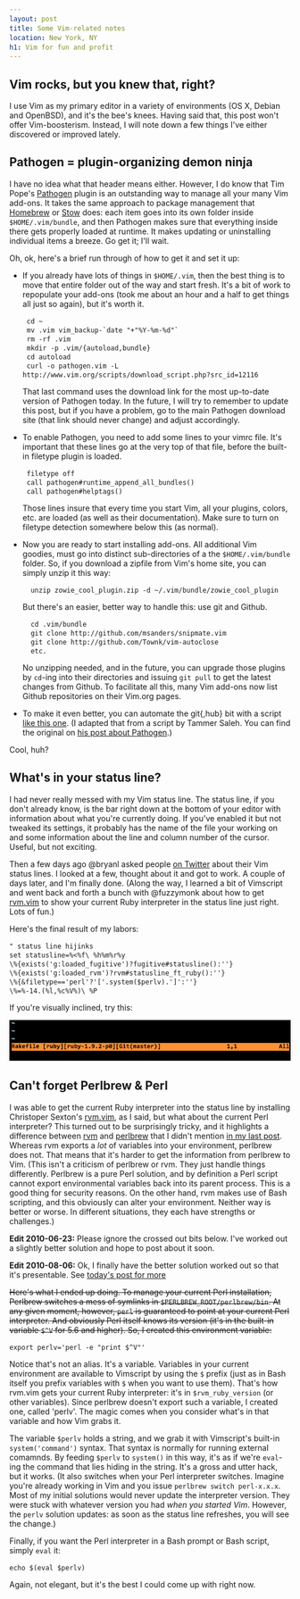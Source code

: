```yaml
---
layout: post
title: Some Vim-related notes
location: New York, NY
h1: Vim for fun and profit
---
```


## Vim rocks, but you knew that, right?

I use Vim as my primary editor in a variety of environments (OS X, Debian and OpenBSD), and it's the bee's knees. Having said that, this post won't offer Vim-boosterism. Instead, I will note down a few things I've either discovered or improved lately.

## Pathogen = plugin-organizing demon ninja

I have no idea what that header means either. However, I do know that Tim Pope's [Pathogen][pathogen] plugin is an outstanding way to manage all your many Vim add-ons. It takes the same approach to package management that [Homebrew][homebrew] or [Stow][stow] does: each item goes into its own folder inside `$HOME/.vim/bundle`, and then Pathogen makes sure that everything inside there gets properly loaded at runtime. It makes updating or uninstalling individual items a breeze. Go get it; I'll wait.

[homebrew]: http://mxcl.github.com/homebrew/
[stow]: http://www.gnu.org/software/stow/

Oh, ok, here's a brief run through of how to get it and set it up:

+  If you already have lots of things in `$HOME/.vim`, then the best thing is to move that entire folder out of the way and start fresh. It's a bit of work to repopulate your add-ons (took me about an hour and a half to get things all just so again), but it's worth it.

        cd ~
        mv .vim vim_backup-`date "+"%Y-%m-%d"`
        rm -rf .vim
        mkdir -p .vim/{autoload,bundle}
        cd autoload
        curl -o pathogen.vim -L http://www.vim.org/scripts/download_script.php?src_id=12116

    That last command uses the download link for the most up-to-date version of Pathogen today. In the future, I will try to remember to update this post, but if you have a problem, go to the main Pathogen download site (that link should never change) and adjust accordingly.

+  To enable Pathogen, you need to add some lines to your vimrc file. It's important that these lines go at the very top of that file, before the built-in filetype plugin is loaded.

        filetype off
        call pathogen#runtime_append_all_bundles()
        call pathogen#helptags()

    Those lines insure that every time you start Vim, all your plugins, colors, etc. are loaded (as well as their documentation). Make sure to turn on filetype detection somewhere below this (as normal).

+ Now you are ready to start installing add-ons. All additional Vim goodies, must go into distinct sub-directories of a the `$HOME/.vim/bundle` folder. So, if you download a zipfile from Vim's home site, you can simply unzip it this way:

        unzip zowie_cool_plugin.zip -d ~/.vim/bundle/zowie_cool_plugin

    But there's an easier, better way to handle this: use git and Github.

        cd .vim/bundle
        git clone http://github.com/msanders/snipmate.vim
        git clone http://github.com/Townk/vim-autoclose
        etc.

    No unzipping needed, and in the future, you can upgrade those plugins by `cd`-ing into their directories and issuing `git pull` to get the latest changes from Github. To facilitate all this, many Vim add-ons now list Github repositories on their Vim.org pages.

+  To make it even better, you can automate the git{,hub} bit with a script [like this one][gist]. (I adapted that from a script by Tammer Saleh. You can find the original on [his post about Pathogen][tsaleh].)

Cool, huh?

[pathogen]: http://www.vim.org/scripts/script.php?script_id=2332
[gist]: http://gist.github.com/455162
[tsaleh]: http://tammersaleh.com/posts/the-modern-vim-config-with-pathogen

## What's in your status line?

I had never really messed with my Vim status line. The status line, if you don't already know, is the bar right down at the bottom of your editor with information about what you're currently doing. If you've enabled it but not tweaked its settings, it probably has the name of the file your working on and some information about the line and column number of the cursor. Useful, but not exciting.

Then a few days ago @bryanl asked people [on Twitter][tweet] about their Vim status lines. I looked at a few, thought about it and got to work. A couple of days later, and I'm finally done. (Along the way, I learned a bit of Vimscript and went back and forth a bunch with @fuzzymonk about how to get [rvm.vim][rvm.vim] to show your current Ruby interpreter in the status line just right. Lots of fun.)

Here's the final result of my labors:

    " status line hijinks
    set statusline=%<%f\ %h%m%r%y
    \%{exists('g:loaded_fugitive')?fugitive#statusline():''}
    \%{exists('g:loaded_rvm')?rvm#statusline_ft_ruby():''}
    \%{&filetype=='perl'?'['.system($perlv).']':''}
    \%=%-14.(%l,%c%V%)\ %P

If you're visually inclined, try this: 

![My groovy status line](/images/vim-status.jpg "This is _so_ meta, man...")

[tweet]: http://twitter.com/bryanl/status/17013225815
[rvm.vim]: http://github.com/csexton/rvm.vim

## Can't forget Perlbrew & Perl

I was able to get the current Ruby interpreter into the status line by installing Christoper Sexton's [rvm.vim][rvm.vim], as I said, but what about the current Perl interpreter? This turned out to be surprisingly tricky, and it highlights a difference between [rvm][rvm] and [perlbrew][perlbrew] that I didn't mention [in my last post][post]. Whereas rvm exports a _lot_ of variables into your environment, perlbrew does not. That means that it's harder to get the information from perlbrew to Vim. (This isn't a criticism of perlbrew or rvm. They just handle things differently. Perlbrew is a pure Perl solution, and by definition a Perl script cannot export environmental variables back into its parent process. This is a good thing for security reasons. On the other hand, rvm makes use of Bash scripting, and this obviously can alter your environment. Neither way is better or worse. In different situations, they each have strengths or challenges.)

**Edit 2010-06-23:** Please ignore the crossed out bits below. I've worked out a slightly better solution and hope to post about it soon.

**Edit 2010-08-06:** Ok, I finally have the better solution worked out so
that it's presentable. See [today's post for more][t]

<del>Here's what I ended up doing. To manage your current Perl installation, Perlbrew switches a mess of symlinks in `$PERLBREW_ROOT/perlbrew/bin`. At any given moment, however, `perl` is guaranteed to point at your current Perl interpreter. And obviously Perl itself knows its version (it's in the built-in variable `$^V` for 5.6 and higher). So, I created this environment variable:

    export perlv='perl -e "print $^V"'

Notice that's not an alias. It's a variable. Variables in your current environment are available to Vimscript by using the `$` prefix (just as in Bash itself you prefix variables with `$` when you want to use them). That's how rvm.vim gets your current Ruby interpreter: it's in `$rvm_ruby_version` (or other variables). Since perlbrew doesn't export such a variable, I created one, called 'perlv'. The magic comes when you consider what's in that variable and how Vim grabs it.

The variable `$perlv` holds a string, and we grab it with Vimscript's built-in `system('command')` syntax. That syntax is normally for running external comamnds. By feeding `$perlv` to `system()` in this way, it's as if we're `eval`-ing the command that lies hiding in the string. It's a gross and utter hack, but it works. (It also switches when your Perl interpreter switches. Imagine you're already working in Vim and you issue `perlbrew switch perl-x.x.x`. Most of my initial solutions would never update the interpreter version. They were stuck with whatever version you had _when you started Vim_. However, the `perlv` solution updates: as soon as the status line refreshes, you will see the change.)

Finally, if you want the Perl interpreter in a Bash prompt or Bash script, simply `eval` it:

    echo $(eval $perlv)

Again, not elegant, but it's the best I could come up with right now.</del>



[rvm]: http://rvm.beginrescueend.com/
[perlbrew]: http://search.cpan.org/perldoc?App::perlbrew
[post]: http://ithaca.arpinum.org/2010/06/13/rvm-and-perlbrew.html
[t]: http://ithaca.arpinum.org/2010/08/06/fun-with-perlbrew.html
